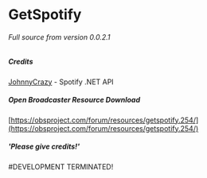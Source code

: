 # GetSpotify
###### Full source from version 0.0.2.1

##### Credits
[JohnnyCrazy](https://github.com/JohnnyCrazy/SpotifyAPI-NET) - Spotify .NET API

##### Open Broadcaster Resource Download
[https://obsproject.com/forum/resources/getspotify.254/](https://obsproject.com/forum/resources/getspotify.254/)
##### 'Please give credits!'



#DEVELOPMENT TERMINATED!
